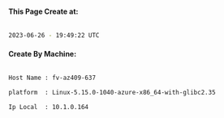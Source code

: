 
   
#### This Page Create at:

```bash

2023-06-26 - 19:49:22 UTC

```

#### Create By Machine:

```bash

Host Name : fv-az409-637

platform  : Linux-5.15.0-1040-azure-x86_64-with-glibc2.35

Ip Local  : 10.1.0.164

```


